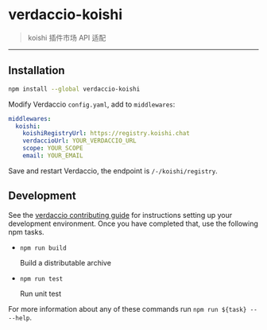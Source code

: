 # verdaccio-koishi

> koishi 插件市场 API 适配

---

## Installation

```bash
npm install --global verdaccio-koishi
```

Modify Verdaccio `config.yaml`, add to `middlewares`:

```yaml
middlewares:
  koishi:
    koishiRegistryUrl: https://registry.koishi.chat
    verdaccioUrl: YOUR_VERDACCIO_URL
    scope: YOUR_SCOPE
    email: YOUR_EMAIL
```

Save and restart Verdaccio, the endpoint is `/-/koishi/registry`.

## Development

See the [verdaccio contributing guide](https://github.com/verdaccio/verdaccio/blob/master/CONTRIBUTING.md) for instructions setting up your development environment.
Once you have completed that, use the following npm tasks.

- `npm run build`

  Build a distributable archive

- `npm run test`

  Run unit test

For more information about any of these commands run `npm run ${task} -- --help`.
